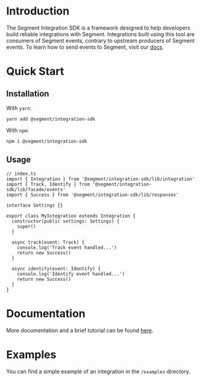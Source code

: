 # Introduction
The Segment Integration SDK is a framework designed to help developers build reliable integrations with Segment. Integrations built using this tool are consumers of Segment events, contrary to upstream producers of Segment events. To learn how to send events to Segment, visit our [docs](https://segment.com/docs/sources/).

# Quick Start
## Installation

With `yarn`:
```
yarn add @segment/integration-sdk
```

With `npm`:
```
npm i @segment/integration-sdk
```

## Usage
```
// index.ts
import { Integration } from '@segment/integration-sdk/lib/integration'
import { Track, Identify } from '@segment/integration-sdk/lib/facade/events'
import { Success } from '@segment/integration-sdk/lib/responses'

interface Settings {}

export class MyIntegration extends Integration {
  constructor(public settings: Settings) {
    super()
  }

  async track(event: Track) {
    console.log('Track event handled...')
    return new Success()
  }

  async identify(event: Identify) {
    console.log('Identify event handled...')
    return new Success()
  }
}
```

# Documentation
More documentation and a brief tutorial can be found [here](https://segment.gitbook.io/project/-LZ62ZxaRM7vxXe_MLAt/).

# Examples
You can find a simple example of an integration in the `/examples` directory.
